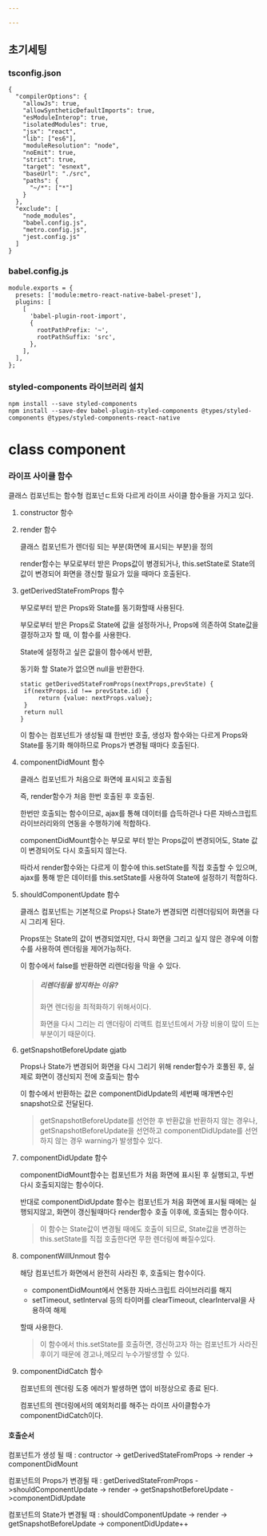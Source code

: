```yaml
---

---
```




## 초기세팅

### **tsconfig.json**

```
{
  "compilerOptions": {
    "allowJs": true,
    "allowSyntheticDefaultImports": true,
    "esModuleInterop": true,
    "isolatedModules": true,
    "jsx": "react",
    "lib": ["es6"],
    "moduleResolution": "node",
    "noEmit": true,
    "strict": true,
    "target": "esnext",
    "baseUrl": "./src",
    "paths": {
      "~/*": ["*"]
    }
  },
  "exclude": [
    "node_modules",
    "babel.config.js",
    "metro.config.js",
    "jest.config.js"
  ]
}
```



### **babel.config.js**

```
module.exports = {
  presets: ['module:metro-react-native-babel-preset'],
  plugins: [
    [
      'babel-plugin-root-import',
      {
        rootPathPrefix: '~',
        rootPathSuffix: 'src',
      },
    ],
  ],
};
```



### styled-components 라이브러리 설치

```
npm install --save styled-components
npm install --save-dev babel-plugin-styled-components @types/styled-components @types/styled-components-react-native	
```





# class component



### 라이프 사이클 함수

클래스 컴포넌트는 함수형 컴포넌ㄷ트와 다르게 라이프 사이클 함수들을 가지고 있다. 

1. constructor 함수

2. render 함수

   클래스 컴포넌트가 렌더링 되는 부분(화면에 표시되는 부분)을 정의

   render함수는 부모로부터 받은 Props값이 병경되거나, this.setState로 State의 값이 변경되어 화면을 갱신할 필요가 있을 때마다 호출된다.

3. getDerivedStateFromProps 함수

   부모로부터 받은 Props와 State를 동기화할때 사용된다. 

   부모로부터 받은 Props로 State에 값을 설정하거나, Props에 의존하여 State값을 결정하고자 할 때, 이 함수를 사용한다. 

   State에 설정하고 싶은 값을이 함수에서 반환, 

   동기화 할 State가 없으면 null을 반환한다. 

   ```react
   static getDerivedStateFromProps(nextProps,prevState) {
   	if(nextProps.id !== prevState.id) {
   		return {value: nextProps.value};
   	}
   	return null
   }
   ```

   이 함수는 컴포넌트가 생성될 떄 한번만 호출, 생성자 함수와는 다르게 Props와 State를 동기화 해야하므로 Props가 변경될 때마다 호출된다. 

4. componentDidMount 함수

   클래스 컴포넌트가 처음으로 화면에 표시되고 호출됨

   즉, render함수가 처음 한번 호출된 후 호출된. 

   한번만 호출되는 함수이므로, ajax를 통해 데이터를 습득하걷나 다른 자바스크립트 라이브러리와의 연동을 수행하기에 적합하다. 

   componentDidMount함수는 부모로 부터 받는 Props값이 변경되어도, State 값이 변경되어도 다시 호출되지 않는다. 

   따라서 render함수와는 다르게 이 함수에 this.setState를 직접 호출할 수 있으며, ajax를 통해 받은 데이터를 this.setState를 사용하여 State에 설정하기 적합하다. 

5. shouldComponentUpdate 함수

   클래스 컴포넌트는 기본적으로 Props나 State가 변경되면 리렌더링되어 화면을 다시 그리게 된다. 

   Props또는 State의 값이 변경되었지만, 다시 화면을 그리고 싶지 않은 경우에 이함 수를 사용하여 렌더링을 제어가능하다. 

   이 함수에서 false를 반환하면 리렌더링을 막을 수 있다. 

   > ##### 리렌더링을 방지하는 이유?
   >
   > 화면 렌더링을 최적화하기 위해서이다. 
   >
   > 화면을 다시 그리는 리 앤더링이 리액트 컴포넌트에서 가장 비용이 많이 드는 부분이기 때문이다. 

6. getSnapshotBeforeUpdate  gjatb

   Props나 State가 변경되어 화면을 다시 그리기 위해 render함수가 호풀된 후, 실제로 화면이 갱신되지 전에 호출되는 함수

   이 함수에서 반환하는 값은 componentDidUpdate의 세번째 매개변수인 snapshot으로 전달된다.

   > getSnapshotBeforeUpdate를 선언한 후 반환값을 반환하지 않는 경우나, getSnapshotBeforeUpdate을 선언하고 componentDidUpdate를 선언하지 않는 경우 warning가 발생할수 있다. 

7. componentDidUpdate 함수

   componentDidMount함수는 컴포넌트가 처음 화면에 표시된 후 실행되고, 두번 다시 호출되지않는 함수이다. 

   반대로  componentDidUpdate 함수는 컴포넌트가 처음 화면에 표시될 때에는 실행되지않고, 화면이 갱신될때마다 render함수 호출 이후에, 호출되는 함수이다. 

   > 이 함수는 State값이 변경될 때에도 호출이 되므로, State값을 변경하는 this.setState를 직접 호출한다면 무한 렌더링에 빠질수있다. 

8. componentWillUnmout 함수

   해당 컴포넌트가 화면에서 완전히 사라진 후, 호출되는 함수이다. 

   - componentDidMount에서 연동한 자바스크립트 라이브러리를 해지
   - setTimeout, setInterval 등의 타이머를 clearTimeout, clearInterval을 사용하여 해제

   할때 사용한다. 

   > 이 함수에서 this.setState를 호출하면, 갱신하고자 하는 컴포넌트가 사라진 후이기 때문에 경고나,메모리 누수가발생할 수 있다. 

9. componentDidCatch 함수

   컴포넌트의 렌더링 도중 에러가 발생하면 앱이 비정상으로 종료 된다. 

   컴포넌트의 렌더링에서의 예외처리를 해주는 라이프 사이클함수가 componentDidCatch이다. 



#### 호출순서



컴포넌트가 생성 될 때 : contructor -> getDerivedStateFromProps -> render -> componentDidMount

컴포넌트의 Props가 변경될 때 : getDerivedStateFromProps ->shouldComponentUpdate -> render -> getSnapshotBeforeUpdate ->componentDidUpdate

컴포넌트의 State가 변경될 때 : shouldComponentUpdate -> render ->  getSnapshotBeforeUpdate -> componentDidUpdate++
